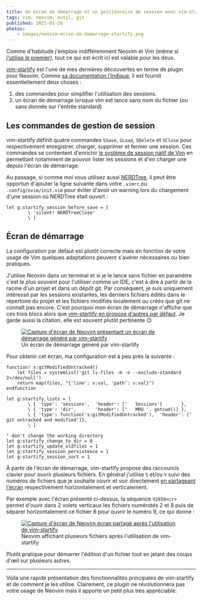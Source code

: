 ```yaml
---
title: Un écran de démarrage et un gestionnaire de session avec vim-startify
tags: vim, neovim, outil, git
published: 2021-01-26
photos:
    - images/neovim-ecran-de-demarrage-startify.png
---
```


<p class="note">
Comme d'habitude j'emploie indifféremment Neovim et Vim (même si <a
href="/post/vim-neovim/">j'utilise le premier</a>), tout ce qui est écrit ici
est valable pour les deux.
</p>

[vim-startify](https://github.com/mhinz/vim-startify) est l'une de mes dernières
découvertes en terme de plugin pour Neovim. Comme [sa documentation
l'indique](https://github.com/mhinz/vim-startify/blob/master/doc/startify.txt#L46),
il est fournit essentiellement deux choses :

1. des commandes pour simplifier l'utilisation des sessions.
1. un écran de démarrage lorsque vim est lancé sans nom du fichier (ou sans
   donnée sur l'entrée standard)

## Les commandes de gestion de session

vim-startify définit quatre commandes `SSave`, `SLoad`,
`SDelete` et `SClose` pour respectivement enregistrer, charger, supprimer et
fermer une session. Ces commandes se contentent d'enrichir [le système de
session natif de Vim](https://medium.com/vim-drops/vim-sessions-50756b2c603a) en
permettant notamment de pouvoir lister les sessions et d'en charger une depuis
l'écran de démarrage.

Au passage, si comme moi vous utilisez aussi
[NERDTree](https://github.com/preservim/nerdtree), il peut être opportun
d'ajouter la ligne suivante dans votre `.vimrc` ou `.config/nvim/init.vim` pour
éviter d'avoir un warning lors du chargement d'une session où NERDTree était
ouvert :

```vim
let g:startify_session_before_save = [
        \ 'silent! NERDTreeClose'
        \ ]
```

## Écran de démarrage

La configuration par défaut est plutôt correcte mais en fonction de votre usage
de Vim quelques adaptations peuvent s'avérer nécessaires ou bien pratiques.

J'utilise Neovim dans un terminal et si je le lance sans fichier en paramètre
c'est le plus souvent pour l'utiliser comme un IDE, c'est à dire à partir de la
racine d'un projet et dans un dépôt git. Par conséquent, je suis uniquement
intéressé par les sessions existantes, les derniers fichiers édités dans le
répertoire du projet et les fichiers modifiés localement ou créés que git ne
connaît pas encore. C'est pourquoi mon écran de démarrage n'affiche que ces
trois blocs alors que [vim-startify en propose d'autres par
défaut](https://github.com/mhinz/vim-startify#screenshot). Je garde aussi la
citation, elle est souvent plutôt pertinente 😉

<figure class="object-center">
    <a href="/images/neovim-ecran-de-demarrage-startify.png">
        <img loading="lazy" src="/images/neovim-ecran-de-demarrage-startify-660x.png" alt="Capture d'écran de Neovim présentant un écran de démarrage généré par vim-startify">
    </a>
    <figcaption>
    Un écran de démarrage généré par vim-startify
    </figcaption>
</figure>

Pour obtenir cet écran, ma configuration est à peu près la suivante :

```vim
function! s:gitModifiedUntracked()
    let files = systemlist('git ls-files -m -o --exclude-standard 2>/dev/null')
    return map(files, "{'line': v:val, 'path': v:val}")
endfunction

let g:startify_lists = [
        \ { 'type': 'sessions',  'header': ['   Sessions']       },
        \ { 'type': 'dir',       'header': ['   MRU '. getcwd()] },
        \ { 'type': function('s:gitModifiedUntracked'),  'header': ['   git untracked and modified']},
        \ ]

" don't change the working directory
let g:startify_change_to_dir = 0
let g:startify_update_oldfiles = 1
let g:startify_session_persistence = 1
let g:startify_session_sort = 1
```

À partir de l'écran de démarrage, vim-startify propose des raccourcis clavier
pour ouvrir plusieurs fichiers. En général j'utilise `S` et/ou `V` suivi des
numéros de fichiers que je souhaite ouvrir et voir directement [en partageant
l'écran](https://Neovim.io/doc/user/windows.html#opening-window) respectivement
horizontalement et verticalement.

Par exemple avec l'écran présenté ci-dessus, la séquence `V28S9<cr>` permet
d'ouvir dans 2 volets verticaux les fichiers numérotés 2 et 8 puis de séparer
horizontalement ce fichier 8 pour ouvrir le numéro 9, ce qui donne :

<figure class="object-center">
    <a href="/images/neovim-layout.png">
        <img loading="lazy" src="/images/neovim-layout-660x.png" alt="Capture d'écran de Neovim écran partagé après l'utilisation de vim-startify">
    </a>
    <figcaption>
    Neovim affichant plusieurs fichiers après l'utilisation de vim-startify
    </figcaption>
</figure>

Plutôt pratique pour démarrer l'édition d'un fichier tout en jetant
des coups d'œil sur plusieurs autres.

---

Voila une rapide présentation des fonctionnalités principales de vim-startify et
de comment je les utilise.  Clairement, ce plugin ne révolutionnera pas votre
usage de Neovim mais il apporte un petit plus très appréciable.
